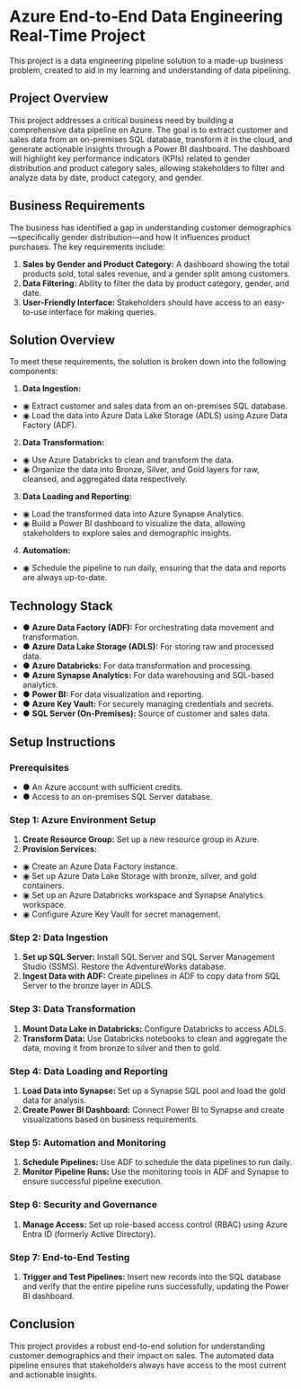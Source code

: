 # Azure End-to-End Data Engineering Real-Time Project
 
This project is a data engineering pipeline solution to a made-up business problem, created to aid in my learning and understanding of data pipelining.

## Project Overview

This project addresses a critical business need by building a comprehensive data pipeline on Azure. The goal is to extract customer and sales data from an on-premises SQL database, transform it in the cloud, and generate actionable insights through a Power BI dashboard. The dashboard will highlight key performance indicators (KPIs) related to gender distribution and product category sales, allowing stakeholders to filter and analyze data by date, product category, and gender.

## Business Requirements

The business has identified a gap in understanding customer demographics—specifically gender distribution—and how it influences product purchases. The key requirements include:

1. **Sales by Gender and Product Category:** A dashboard showing the total products sold, total sales revenue, and a gender split among customers.
2. **Data Filtering:** Ability to filter the data by product category, gender, and date.
3. **User-Friendly Interface:** Stakeholders should have access to an easy-to-use interface for making queries.

## Solution Overview

To meet these requirements, the solution is broken down into the following components:

1. **Data Ingestion:**

- ◉ Extract customer and sales data from an on-premises SQL database.
- ◉ Load the data into Azure Data Lake Storage (ADLS) using Azure Data Factory (ADF).

2. **Data Transformation:**

- ◉ Use Azure Databricks to clean and transform the data.
- ◉ Organize the data into Bronze, Silver, and Gold layers for raw, cleansed, and aggregated data respectively.

3. **Data Loading and Reporting:**

- ◉ Load the transformed data into Azure Synapse Analytics.
- ◉ Build a Power BI dashboard to visualize the data, allowing stakeholders to explore sales and demographic insights.

4. **Automation:**

- ◉ Schedule the pipeline to run daily, ensuring that the data and reports are always up-to-date.

## Technology Stack

- ● **Azure Data Factory (ADF):** For orchestrating data movement and transformation.
- ● **Azure Data Lake Storage (ADLS):** For storing raw and processed data.
- ● **Azure Databricks:** For data transformation and processing.
- ● **Azure Synapse Analytics:** For data warehousing and SQL-based analytics.
- ● **Power BI:** For data visualization and reporting.
- ● **Azure Key Vault:** For securely managing credentials and secrets.
- ● **SQL Server (On-Premises):** Source of customer and sales data.

## Setup Instructions

### Prerequisites

- ● An Azure account with sufficient credits.
- ● Access to an on-premises SQL Server database.

### Step 1: Azure Environment Setup

1. **Create Resource Group:** Set up a new resource group in Azure.
2. **Provision Services:**
- ◉ Create an Azure Data Factory instance.
- ◉ Set up Azure Data Lake Storage with bronze, silver, and gold containers.
- ◉ Set up an Azure Databricks workspace and Synapse Analytics workspace.
- ◉ Configure Azure Key Vault for secret management.

### Step 2: Data Ingestion
1. **Set up SQL Server:** Install SQL Server and SQL Server Management Studio (SSMS). Restore the AdventureWorks database.
2. **Ingest Data with ADF:** Create pipelines in ADF to copy data from SQL Server to the bronze layer in ADLS.

### Step 3: Data Transformation
1. **Mount Data Lake in Databricks:** Configure Databricks to access ADLS.
2. **Transform Data:** Use Databricks notebooks to clean and aggregate the data, moving it from bronze to silver and then to gold.

### Step 4: Data Loading and Reporting
1. **Load Data into Synapse:** Set up a Synapse SQL pool and load the gold data for analysis.
2. **Create Power BI Dashboard:** Connect Power BI to Synapse and create visualizations based on business requirements.

### Step 5: Automation and Monitoring
1. **Schedule Pipelines:** Use ADF to schedule the data pipelines to run daily.
2. **Monitor Pipeline Runs:** Use the monitoring tools in ADF and Synapse to ensure successful pipeline execution.

### Step 6: Security and Governance
1. **Manage Access:** Set up role-based access control (RBAC) using Azure Entra ID (formerly Active Directory).

### Step 7: End-to-End Testing
1. **Trigger and Test Pipelines:** Insert new records into the SQL database and verify that the entire pipeline runs successfully, updating the Power BI dashboard.

## Conclusion

This project provides a robust end-to-end solution for understanding customer demographics and their impact on sales. The automated data pipeline ensures that stakeholders always have access to the most current and actionable insights.


